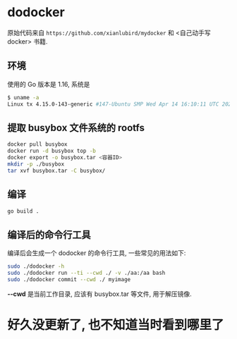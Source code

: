 # dodocker

原始代码来自 `https://github.com/xianlubird/mydocker` 和 <自己动手写docker> 书籍.

## 环境

使用的 Go 版本是 1.16, 系统是

```bash
$ uname -a
Linux tx 4.15.0-143-generic #147-Ubuntu SMP Wed Apr 14 16:10:11 UTC 2021 x86_64 x86_64 x86_64 GNU/Linux
```

## 提取 busybox 文件系统的 rootfs

```bash
docker pull busybox
docker run -d busybox top -b
docker export -o busybox.tar <容器ID>
mkdir -p ./busybox
tar xvf busybox.tar -C busybox/
```

## 编译

```bash
go build .
```

## 编译后的命令行工具

编译后会生成一个 dodocker 的命令行工具, 一些常见的用法如下:

```bash
sudo ./dodocker -h
sudo ./dodocker run --ti --cwd ./ -v ./aa:/aa bash
sudo ./dodocker commit --cwd ./ myimage
```

**--cwd** 是当前工作目录, 应该有 busybox.tar 等文件, 用于解压镜像.

# 好久没更新了, 也不知道当时看到哪里了
